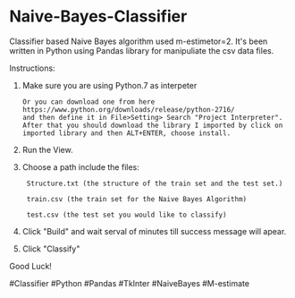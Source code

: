 # Naive-Bayes-Classifier
Classifier based Naive Bayes algorithm used m-estimetor=2. 
It's been written in Python using Pandas library for manipuliate the csv data files. 

Instructions:

1. Make sure you are using Python.7 as interpeter
       
       Or you can download one from here https://www.python.org/downloads/release/python-2716/
       and then define it in File>Setting> Search "Project Interpreter".
       After that you should download the library I imported by click on imported library and then ALT+ENTER, choose install.

2. Run the View.

3. Choose a path include the files: 
  
        Structure.txt (the structure of the train set and the test set.)
  
        train.csv (the train set for the Naive Bayes Algorithm)
  
        test.csv (the test set you would like to classify)

4. Click "Build" and wait serval of minutes till success message will apear.

5. Click "Classify"

Good Luck!

#Classifier #Python #Pandas #TkInter #NaiveBayes #M-estimate
